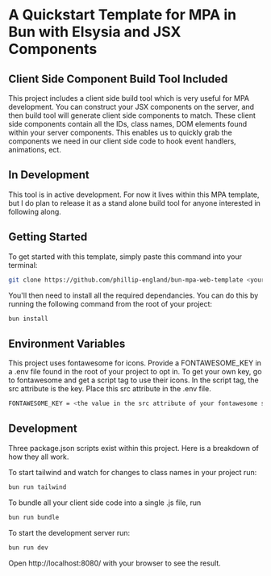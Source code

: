 # A Quickstart Template for MPA in Bun with Elsysia and JSX Components

## Client Side Component Build Tool Included
This project includes a client side build tool which is very useful for MPA development. You can construct your JSX components on the server, and then build tool will generate client side components to match. These client side components contain all the IDs, class names, DOM elements found within your server components. This enables us to quickly grab the components we need in our client side code to hook event handlers, animations, ect. 

## In Development
This tool is in active development. For now it lives within this MPA template, but I do plan to release it as a stand alone build tool for anyone interested in following along.

## Getting Started
To get started with this template, simply paste this command into your terminal:
```bash
git clone https://github.com/phillip-england/bun-mpa-web-template <your-project-name>
```
You'll then need to install all the required dependancies. You can do this by running the following command from the root of your project:
```bash
bun install
```
## Environment Variables
This project uses fontawesome for icons. Provide a FONTAWESOME_KEY in a .env file found in the root of your project to opt in. To get your own key, go to fontawesome and get a script tag to use their icons. In the script tag, the src attribute is the key. Place this src attribute in the .env file.
```bash
FONTAWESOME_KEY = <the value in the src attribute of your fontawesome script tag>
```

## Development
Three package.json scripts exist within this project. Here is a breakdown of how they all work.

To start tailwind and watch for changes to class names in your project run:
```bash
bun run tailwind
```

To bundle all your client side code into a single .js file, run
```bash
bun run bundle
```

To start the development server run:
```bash
bun run dev
```

Open http://localhost:8080/ with your browser to see the result.
